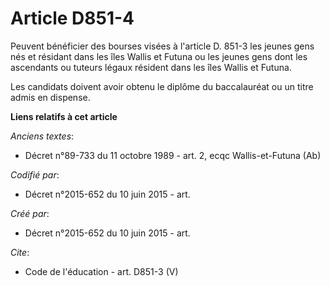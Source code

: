 # Article D851-4

Peuvent bénéficier des bourses visées à l'article D. 851-3 les jeunes gens nés et résidant dans les îles Wallis et Futuna ou
les jeunes gens dont les ascendants ou tuteurs légaux résident dans les îles Wallis et Futuna. 

Les candidats doivent avoir obtenu le diplôme du baccalauréat ou un titre admis en dispense.

**Liens relatifs à cet article**

_Anciens textes_:

  - Décret n°89-733 du 11 octobre 1989 - art. 2, ecqc Wallis-et-Futuna (Ab)

_Codifié par_:

  - Décret n°2015-652 du 10 juin 2015 - art.

_Créé par_:

  - Décret n°2015-652 du 10 juin 2015 - art.

_Cite_:

  - Code de l'éducation - art. D851-3 (V)
